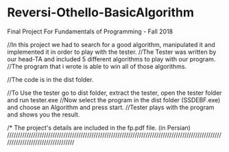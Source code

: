 # Reversi-Othello-BasicAlgorithm
Final Project For Fundamentals of Programming - Fall 2018

//In this project we had to search for a good algorithm, manipulated it and implemented it in order to play with the tester.
//The Tester was written by our head-TA and included 5 different algorithms to play with our program.
//The program that i wrote is able to win all of those algorithms.

//The code is in the dist folder.

//To Use the tester go to dist folder, extract the tester, open the tester folder and run tester.exe
//Now select the program in the dist folder (SSDEBF.exe) and choose an Algorithm and press start.
//Tester plays with the program and shows you the result.

/* The project's details are included in the fp.pdf file. (in Persian)
//////////////////////////////////////////////////////////////////////////////////////////////////////////////////////////////////
